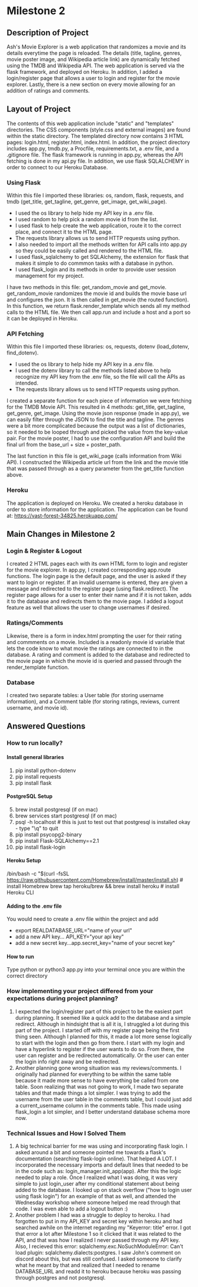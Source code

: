 # Milestone 2

## Description of Project

Ash's Movie Explorer is a web application that randomizes a movie and its details everytime the page is reloaded. The details (title, tagline, genres, movie poster image, and Wikipedia article link) are dynamically fetched using the TMDB and Wikipedia API. The web application is served via the flask framework, and deployed on Heroku. In addition, I added a login/register page that allows a user to login and register for the movie explorer. Lastly, there is a new section on every movie allowing for an addition of ratings and comments. 

## Layout of Project

The contents of this web application include "static" and "templates" directories. The CSS components (style.css and external images) are found within the static directory. The templated directory now contains 3 HTML pages: login.html, register.html, index.html. In addition, the project directory includes app.py, tmdb.py, a Procfile, requirements.txt, a .env file, and a .gitignore file. The flask framework is running in app.py, whereas the API fetching is done in my api.py file. In addition, we use flask SQLALCHEMY in order to connect to our Heroku Database. 

### Using Flask

Within this file I imported these libraries: os, random, flask, requests, and tmdb (get_title, get_tagline, get_genre, get_image, get_wiki_page). 
* I used the os library to help hide my API key in a .env file. 
* I used random to help pick a random movie id from the list. 
* I used flask to help create the web application, route it to the correct place, and connect it to the HTML page. 
* The requests library allows us to send HTTP requests using python. 
* I also needed to import all the methods written for API calls into app.py so they could be easily called and rendered to the HTML file. 
* I used flask_sqlalchemy to get SQLAlchemy, the extension for flask that makes it simple to do commmon tasks with a database in python. 
* I used flask_login and its methods in order to provide user session management for my project. 

I have two methods in this file: get_random_movie and get_movie. get_random_movie randomizes the movie id and builds the movie base url and configures the json. It is then called in get_movie (the routed function). In this function, we return flask.render_template which sends all my method calls to the HTML file. We then call app.run and include a host and a port so it can be deployed in Heroku.

### API Fetching

Within this file I imported these libraries: os, requests, dotenv (load_dotenv, find_dotenv). 
* I used the os library to help hide my API key in a .env file. 
* I used the dotenv library to call the methods listed above to help recognize my API key from the .env file, so the file will call the APIs as intended. 
* The requests library allows us to send HTTP requests using python. 

I created a separate function for each piece of information we were fetching for the TMDB Movie API. This resulted in 4 methods: get_title, get_tagline, get_genre, get_image. Using the movie json response (made in app.py), we can easily filter through the JSON to find the title and tagline. The genres were a bit more complicated because the output was a list of dictionaries, so it needed to be looped through and picked the value from the key-value pair. For the movie poster, I had to use the configuration API and build the final url from the base_url + size + poster_path. 

The last function in this file is get_wiki_page (calls information from Wiki API). I constructed the Wikipedia article url from the link and the movie title that was passed through as a query parameter from the get_title function above. 

### Heroku
The application is deployed on Heroku. We created a heroku database in order to store information for the application. The application can be found at: https://vast-forest-34825.herokuapp.com/

## Main Changes in Milestone 2

### Login & Register & Logout
I created 2 HTML pages each with its own HTML form to login and register for the movie explorer. In app.py, I created corresponding app.route functions. The login page is the default page, and the user is asked if they want to login or register. If an invalid username is entered, they are given a message and redirected to the register page (using flask.redirect).
The register page allows for a user to enter their name and if it is not taken, adds it to the database and redirects them to the movie page. 
I added a logout feature as well that allows the user to change usernames if desired. 

### Ratings/Comments
Likewise, there is a form in index.html prompting the user for their rating and commments on a movie. Included is a readonly movie id variable that lets the code know to what movie the ratings are connected to in the database. A rating and comment is added to the database and redirected to the movie page in which the movie id is queried and passed through the render_template function. 

### Database 
I created two separate tables: a User table (for storing username information), and a Comment table (for storing ratings, reviews, current username, and movie id). 

## Answered Questions

### How to run locally?

#### Install general libraries
1. pip install python-dotenv
2. pip install requests
3. pip install flask
#### PostgreSQL Setup
5. brew install postgresql (if on mac)
6. brew services start postgresql (if on mac)
7. psql -h localhost  # this is just to test out that postgresql is installed okay - type "\q" to quit
8. pip install psycopg2-binary
9. pip install Flask-SQLAlchemy==2.1
10. pip install flask-login
#### Heroku Setup
/bin/bash -c "$(curl -fsSL https://raw.githubusercontent.com/Homebrew/install/master/install.sh)  # install Homebrew
brew tap heroku/brew && brew install heroku  # install Heroku CLI
#### Adding to the .env file
You would need to create a .env file within the project and add
* export REALDATABASE_URL="name of your url"
* add a new API key... API_KEY="your api key"
* add a new secret key...app.secret_key="name of your secret key"
#### How to run
Type python or python3 app.py into your terminal once you are within the correct directory

### How implementing your project differed from your expectations during project planning?

1. I expected the login/register part of this project to be the easiest part during planning. It seemed like a quick add to the database and a simple redirect. Although in hindsight that is all it is, I struggled a lot during this part of the project. I started off with my register page being the first thing seen. Although I planned for this, it made a lot more sense logically to start with the login and then go from there. I start with my login and have a hyperlink to register if the user wants to do so. From there, the user can register and be redirected automatically. Or the user can enter the login info right away and be redirected. 
2. Another planning gone wrong situation was my reviews/comments. I originally had planned for everything to be within the same table because it made more sense to have everything be called from one table. Soon realizing that was not going to work, I made two separate tables and that made things a lot simpler. I was trying to add the username from the user table in the comments table, but I could just add a current_username column in the comments table. This made using flask_login a lot simpler, and I better understand database schema more now. 

### Technical Issues and How I Solved Them

1. A big technical barrier for me was using and incorporating flask login. I asked around a bit and someone pointed me towards a flask's documentation (searching flask-login online). That helped A LOT. I incorporated the necessary imports and default lines that needed to be in the code such as: login_manager.init_app(app). After this the logic needed to play a role. Once I realized what I was doing, it was very simple to just login_user after my conditional statement about being added to the database. I looked up on stack overflow ("how to login user using flask login") for an example of that as well, and attended the Wednesday workshop where someone helped me read through that code. I was even able to add a logout button :)
2. Another problem I had was a struggle to deploy to heroku. I had forgotten to put in my API_KEY and secret key within heroku and had searched awhile on the internet regarding my "Keyerror: title" error. I got that error a lot after Milestone 1 so it clicked that it was related to the API, and that was how I realized I never passed through my API key. Also, I recieved this error: sqlalchemy.exc.NoSuchModuleError: Can't load plugin: sqlalchemy.dialects:postgres. I saw John's comment on discord about this, but was still confused. I asked someone to clarify what he meant by that and realized that I needed to rename DATABASE_URL and readd it to heroku because heroku was passing through postgres and not postgresql. 

